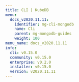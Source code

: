 ```yaml
---
title: CLI | KubeDB
menu:
  docs_v2020.11.11:
    identifier: mg-cli-mongodb
    name: Cli
    parent: mg-mongodb-guides
    weight: 100
menu_name: docs_v2020.11.11
info:
  cli: v0.15.0
  community: v0.15.0
  enterprise: v0.2.0
  installer: v0.15.0
  version: v2020.11.11
---
```


